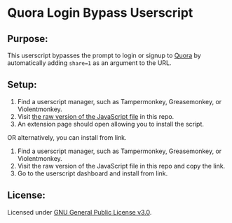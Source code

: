 # Quora Login Bypass Userscript

## Purpose:

This userscript bypasses the prompt to login or signup to [Quora](https://www.quora.com/) by automatically adding `share=1` as an argument to the URL. 

## Setup: 

1) Find a userscript manager, such as Tampermonkey, Greasemonkey, or Violentmonkey. 
2) Visit [the raw version of the JavaScript file](https://github.com/glob-bruh/Quora-Login-Bypass-Userscript/raw/main/QuoraLoginBypass.user.js) in this repo.
3) An extension page should open allowing you to install the script. 

OR alternatively, you can install from link. 

1) Find a userscript manager, such as Tampermonkey, Greasemonkey, or Violentmonkey.
2) Visit the raw version of the JavaScript file in this repo and copy the link.
3) Go to the userscript dashboard and install from link.

## License:

Licensed under [GNU General Public License v3.0](https://www.gnu.org/licenses/gpl-3.0.en.html).
